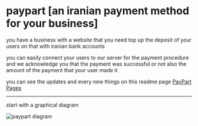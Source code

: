 # paypart [an iranian payment method for your business]

you have a business with a website that you need top up the deposit of your users on that with iranian bank accounts

you can easily connect your users to our server for the payment procedure and we acknowledge you that the payment was successful or not also the amount of the payment that your user made it

you can see the updates and every new things on this readme page [PayPart Pages](https://github.com/ataeiamirhosein/paypart)

--------------------------------------------------------------------

start with a graphical diagram

![paypart diagram](https://github.com/ataeiamirhosein/paypart/assets/images/paypart.jpg)
